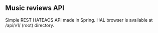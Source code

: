 <h2>Music reviews API</h2>

Simple REST HATEAOS API made in Spring. HAL browser is available at /api/v1/ (root) directory.
